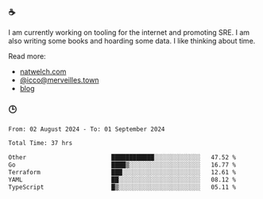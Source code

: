 ### ☕

I am currently working on tooling for the internet and promoting SRE. I am also writing some books and hoarding some data. I like thinking about time. 

Read more:

 - [natwelch.com](https://natwelch.com)
 - [@icco@merveilles.town](https://merveilles.town/@icco)
 - [blog](https://writing.natwelch.com)

### 🕒

<!--START_SECTION:waka-->

```txt
From: 02 August 2024 - To: 01 September 2024

Total Time: 37 hrs

Other                        ████████████░░░░░░░░░░░░░   47.52 %
Go                           ████▒░░░░░░░░░░░░░░░░░░░░   16.77 %
Terraform                    ███░░░░░░░░░░░░░░░░░░░░░░   12.61 %
YAML                         ██░░░░░░░░░░░░░░░░░░░░░░░   08.12 %
TypeScript                   █▒░░░░░░░░░░░░░░░░░░░░░░░   05.11 %
```

<!--END_SECTION:waka-->
